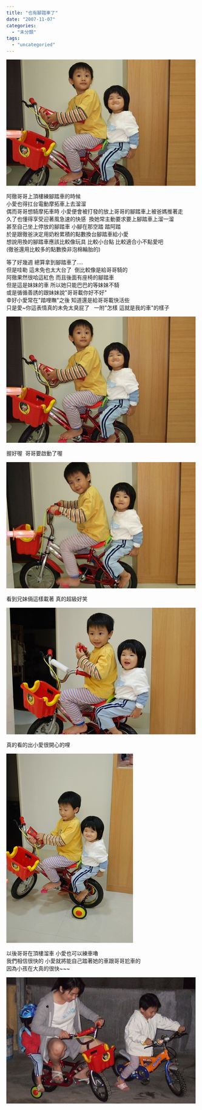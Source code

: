 ```yaml
---
title: "也有腳踏車了"
date: "2007-11-07"
categories: 
  - "未分類"
tags: 
  - "uncategoried"
---
```


![](images/1881718070_9bb9ce2755.jpg)

阿徹哥哥上頂樓練腳踏車的時候  
小愛也得扛台電動摩拓車上去溜溜  
偶而哥哥想騎摩拓車時 小愛便會被打發的放上哥哥的腳踏車上被爸媽推著走  
久了也懂得享受迎著風急速的快感  換她常主動要求要上腳踏車上溜一溜  
甚至自己坐上停放的腳踏車 小腳在那空踏 踏阿踏  
於是跟徹爸決定用奶粉累積的點數換台腳踏車給小愛  
想說用換的腳踏車應該比較像玩具 比較小台點 比較適合小不點愛吧   
(徹爸還用比較多的點數換非泡棉輪胎的)  
  
等了好幾週 總算拿到腳踏車了....  
但是哇勒 這未免也太大台了  倒比較像是給哥哥騎的  
阿徹果然很哈這紅色 而且後面有座椅的腳踏車   
但是這是妹妹的車 所以她只能巴巴的等妹妹不騎  
或是循循善誘的跟妹妹說"哥哥載你好不好"  
幸好小愛常在"踏哩瞴"之後 知道還是給哥哥載快活些  
只是愛~你這表情真的未免太臭屁了   一附"怎樣 這就是我的車"的樣子  
  
![](images/1881718070_9bb9ce2755.jpg)

握好喔  哥哥要啟動了喔  
  
![](images/1881717516_5c5e30f9b9.jpg)  
  
看到兄妹倆這樣載著 真的超級好笑  
  
![](images/1880894335_fa953a4ef0.jpg)  
  
真的看的出小愛很開心的哩  
  
![](images/1881716410_ff664c042a.jpg)  
  
以後哥哥在頂樓溜車 小愛也可以練車嚕  
我們相信很快的 小愛就將能自己踏著她的車跟哥哥尬車的  
因為小孩在大真的很快~~~  
  
![](images/1880891305_8be62de3eb.jpg)
